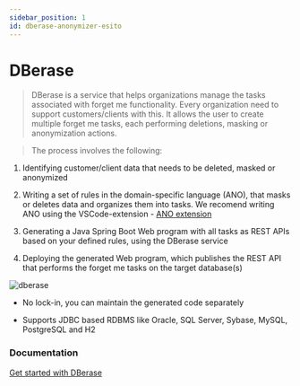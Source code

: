 ```yaml
---
sidebar_position: 1
id: dberase-anonymizer-esito
---
```


# DBerase

> DBerase is a service that helps organizations manage the tasks
> associated with forget me functionality. Every organization need
> to support customers/clients with this. It allows the user to 
> create multiple forget me tasks, each performing deletions,
> masking or anonymization actions.

> The process involves the following:

1.  Identifying customer/client data that needs to be
    deleted, masked or anonymized

2.  Writing a set of rules in the domain-specific language (ANO), 
    that masks or deletes data and organizes them into tasks.
    We recomend writing ANO using the VSCode-extension - <a target='_blank' rel='noopener noreferrer' href='http://anonymizer-doc.esito.no/help/topic/no.esito.g9.doc.dbservices/DBerase.html'> ANO extension</a>

3.  Generating a Java Spring Boot Web program with all tasks
    as REST APIs based on your defined rules, using the DBerase service

4.  Deploying the generated Web program, which publishes the REST API 
    that performs the forget me tasks on the target database(s)
    
<img src="https://www.esito.no/img/dberase.png" alt='dberase' />

- No lock-in, you can maintain the generated code separately

- Supports JDBC based RDBMS like Oracle, SQL Server, Sybase,
  MySQL, PostgreSQL and H2

### Documentation

<a
   target='_blank'
   rel='noopener noreferrer'
   href='http://anonymizer-doc.esito.no/help/topic/no.esito.g9.doc.dbservices/DBerase.html'>
Get started with DBerase
</a>
